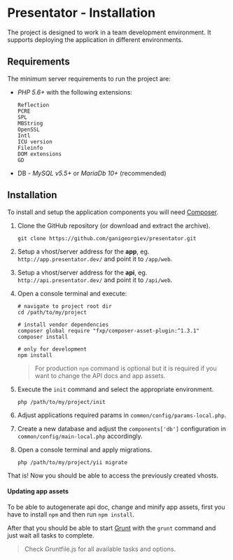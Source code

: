 Presentator - Installation
======================================================================

The project is designed to work in a team development environment.
It supports deploying the application in different environments.

## Requirements
The minimum server requirements to run the project are:

- _PHP 5.6+_ with the following extensions:
    ```
    Reflection
    PCRE
    SPL
    MBString
    OpenSSL
    Intl
    ICU version
    Fileinfo
    DOM extensions
    GD
    ```

- DB - _MySQL v5.5+_ or _MariaDb 10+_ (recommended)

## Installation
To install and setup the application components you will need [Composer](https://getcomposer.org/).

1. Clone the GitHub repository (or download and extract the archive).
    ```
    git clone https://github.com/ganigeorgiev/presentator.git
    ```

2. Setup a vhost/server address for the **app**, eg. `http://app.presentator.dev/` and point it to `/app/web`.

3. Setup a vhost/server address for the **api**, eg. `http://api.presentator.dev/` and point it to `/api/web`.

4. Open a console terminal and execute:
    ```
    # navigate to project root dir
    cd /path/to/my/project

    # install vendor dependencies
    composer global require "fxp/composer-asset-plugin:^1.3.1"
    composer install

    # only for development
    npm install
    ```

    > For production `npm` command is optional but it is required if you want to change the API docs and app assets.

5. Execute the `init` command and select the appropriate environment.
    ```
    php /path/to/my/project/init
    ```

6. Adjust applications required params in `common/config/params-local.php`.

7. Create a new database and adjust the `components['db']` configuration in `common/config/main-local.php` accordingly.

8. Open a console terminal and apply migrations.
    ```
    php /path/to/my/project/yii migrate
    ```

That is! Now you should be able to access the previously created vhosts.

#### Updating app assets

To be able to autogenerate api doc, change and minify app assets, first you have to install `npm` and then run `npm install`.

After that you should be able to start [Grunt](http://gruntjs.com/getting-started) with the `grunt` command and just wait all tasks to complete.

> Check Gruntfile.js for all available tasks and options.
